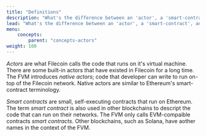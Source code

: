 ```yaml
---
title: "Definitions"
description: "What's the difference between an 'actor', a 'smart-contract', and just a regular web app? This page covers the difference between all three."
lead: "What's the difference between an 'actor', a 'smart-contract', and just a regular web app? This page covers the difference between all three."
menu:
    concepts:
        parent: "concepts-actors"
weight: 100
---
```


_Actors_ are what Filecoin calls the code that runs on it's virtual machine. There are some built-in actors that have existed in Filecoin for a long time. The FVM introduces _native actors_; code that developer can write to run on-top of the Filecoin network. Native actors are similar to Ethereum's smart-contract terminology.

_Smart contracts_ are small, self-executing contracts that run on Ethereum. The term _smart contract_ is also used in other blockchains to descript the code that can run on their networks. The FVM only calls EVM-compaible contracts _smart contracts_. Other blockchains, such as Solana, have aother names in the context of the FVM.
